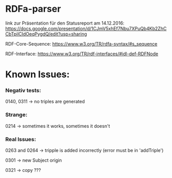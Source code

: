 # RDFa-parser

link zur Präsentation für den Statusreport am 14.12.2016:
https://docs.google.com/presentation/d/1CJmV5xhEf7Nbu7XPuQb4Kb2ZhCCbTpilCIdOeqPygdQ/edit?usp=sharing

RDF-Core-Sequence: https://www.w3.org/TR/rdfa-syntax/#s_sequence

RDF-Interface: https://www.w3.org/TR/rdf-interfaces/#idl-def-RDFNode

# Known Issues:

###  Negativ tests:
0140, 0311 -> no triples are generated

### Strange:
0214 -> sometimes it works, sometimes it doesn't

### Real Issues:
0263 and 0264 -> tripple is added incorrectly (error must be in 'addTriple')

0301 -> new Subject origin

0321 -> copy ???




